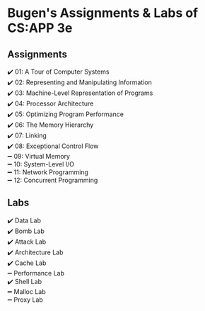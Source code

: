 # Bugen's Assignments & Labs of CS:APP 3e

## Assignments
✔️ 01: A Tour of Computer Systems  
✔️ 02: Representing and Manipulating Information  
✔️ 03: Machine-Level Representation of Programs  
✔️ 04: Processor Architecture  
✔️ 05: Optimizing Program Performance  
✔️ 06: The Memory Hierarchy  
✔️ 07: Linking  
✔️ 08: Exceptional Control Flow  
➖ 09: Virtual Memory  
➖ 10: System-Level I/O  
➖ 11: Network Programming  
➖ 12: Concurrent Programming  

## Labs
✔️ Data Lab  
✔️ Bomb Lab  
✔️ Attack Lab    
✔️ Architecture Lab  
✔️ Cache Lab  
➖ Performance Lab  
✔️ Shell Lab  
➖ Malloc Lab  
➖ Proxy Lab  